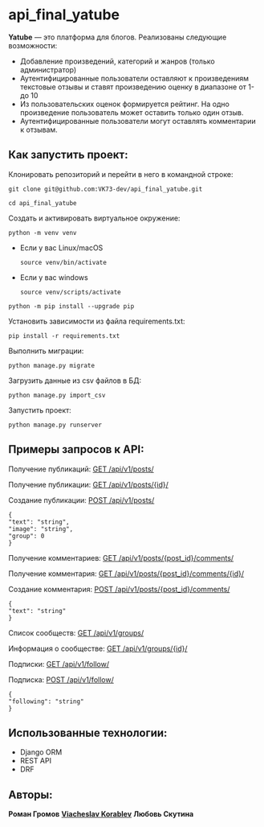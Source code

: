 # api_final_yatube
**Yatube** — это платформа для блогов. Реализованы следующие возможности:
- Добавление произведений, категорий и жанров (только администратор)
- Аутентифицированные пользователи оставляют к произведениям текстовые отзывы и ставят произведению оценку в диапазоне от 1-до 10
- Из пользовательских оценок формируется рейтинг. На одно произведение пользователь может оставить только один отзыв.
- Аутентифицированные пользователи могут оставлять комментарии к отзывам.
  
## Как запустить проект:

Клонировать репозиторий и перейти в него в командной строке:

```
git clone git@github.com:VK73-dev/api_final_yatube.git
```

```
cd api_final_yatube
```

Cоздать и активировать виртуальное окружение:

```
python -m venv venv
```

* Если у вас Linux/macOS

    ```
    source venv/bin/activate
    ```

* Если у вас windows

    ```
    source venv/scripts/activate
    ```

```
python -m pip install --upgrade pip
```

Установить зависимости из файла requirements.txt:

```
pip install -r requirements.txt
```

Выполнить миграции:

```
python manage.py migrate
```

Загрузить данные из csv файлов в БД:
```
python manage.py import_csv
```

Запустить проект:

```
python manage.py runserver
```

## Примеры запросов к API:
Получение публикаций: [GET /api/v1/posts/](http://127.0.0.1:8000/api/v1/posts/)

Получение публикации: [GET /api/v1/posts/{id}/](http://127.0.0.1:8000/api/v1/posts/{id}/)

Создание публикации: [POST /api/v1/posts/](http://127.0.0.1:8000/api/v1/posts/)
```
{
"text": "string",
"image": "string",
"group": 0
}
```

Получение комментариев: [GET /api/v1/posts/{post_id}/comments/](http://127.0.0.1:8000/api/v1/posts/{post_id}/comments/)

Получение комментария: [GET /api/v1/posts/{post_id}/comments/{id}/](http://127.0.0.1:8000/api/v1/posts/{post_id}/comments/{id}/)

Создание комментария: [POST /api/v1/posts/{post_id}/comments/](http://127.0.0.1:8000/api/v1/posts/{post_id}/comments/)
```
{
"text": "string"
}
```

Список сообществ: [GET /api/v1/groups/](http://127.0.0.1:8000/api/v1/groups/)

Информация о сообществе: [GET /api/v1/groups/{id}/](http://127.0.0.1:8000/api/v1/groups/{id}/)

Подписки: [GET /api/v1/follow/](http://127.0.0.1:8000/api/v1/follow/)

Подписка: [POST /api/v1/follow/](http://127.0.0.1:8000/api/v1/follow/)
```
{
"following": "string"
}
```
## Использованные технологии:
* Django ORM
* REST API
* DRF

## Авторы:
**Роман Громов**
**[Viacheslav Korablev](https://github.com/VK73-dev/)**
**Любовь Скутина**


